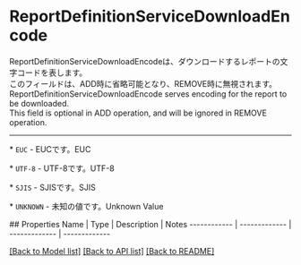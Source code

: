# ReportDefinitionServiceDownloadEncode

<div lang=\"ja\"> ReportDefinitionServiceDownloadEncodeは、ダウンロードするレポートの文字コードを表します。<br> このフィールドは、ADD時に省略可能となり、REMOVE時に無視されます。 </div> <div lang=\"en\"> ReportDefinitionServiceDownloadEncode serves encoding for the report to be downloaded. <br> This field is optional in ADD operation, and will be ignored in REMOVE operation. </div> <hr> <p>* <code>EUC</code> - <span lang=\"ja\">EUCです。</span><span lang=\"en\">EUC</span></p> <p>* <code>UTF-8</code> - <span lang=\"ja\">UTF-8です。</span><span lang=\"en\">UTF-8</span></p> <p>* <code>SJIS</code> - <span lang=\"ja\">SJISです。</span><span lang=\"en\">SJIS</span></p> <p>* <code>UNKNOWN</code> - <span lang=\"ja\">未知の値です。</span><span lang=\"en\">Unknown Value</span></p> 
## Properties
Name | Type | Description | Notes
------------ | ------------- | ------------- | -------------

[[Back to Model list]](../README.md#documentation-for-models) [[Back to API list]](../README.md#documentation-for-api-endpoints) [[Back to README]](../README.md)


